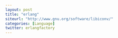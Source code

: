 ```yaml
---
layout: post
title: "erlang"
siteurl: "http://www.gnu.org/software/libiconv/"
categories: [Language]
twitter: erlangfactory
---
```

